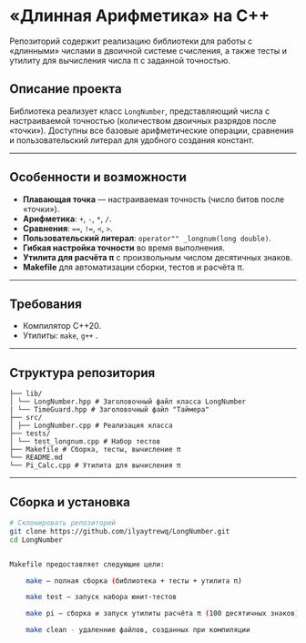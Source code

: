 # «Длинная Арифметика» на C++

Репозиторий содержит реализацию библиотеки для работы с «длинными» числами в двоичной системе счисления, а также тесты и утилиту для вычисления числа π с заданной точностью.


## Описание проекта

Библиотека реализует класс `LongNumber`, представляющий числа с настраиваемой точностью (количеством двоичных разрядов после «точки»). Доступны все базовые арифметические операции, сравнения и пользовательский литерал для удобного создания констант.

---

## Особенности и возможности

- **Плавающая точка** — настраиваемая точность (число битов после «точки»).
- **Арифметика**: `+`, `-`, `*`, `/`.
- **Сравнения**: `==`, `!=`, `<`, `>`.
- **Пользовательский литерал**: `operator"" _longnum(long double)`.
- **Гибкая настройка точности** во время выполнения.
- **Утилита для расчёта π** с произвольным числом десятичных знаков.
- **Makefile** для автоматизации сборки, тестов и расчёта π.

---

## Требования

- Компилятор C++20.
- Утилиты: `make`, `g++` .

---

## Структура репозитория
```
├── lib/
│ └── LongNumber.hpp # Заголовочный файл класса LongNumber
| └── TimeGuard.hpp # Заголовочный файл "Таймера"
├── src/
│ ├── LongNumber.cpp # Реализация класса
├── tests/
│ └── test_longnum.cpp # Набор тестов
├── Makefile # Сборка, тесты, вычисление π
└── README.md
└── Pi_Calc.cpp # Утилита для вычисления π 
```

---

## Сборка и установка

```bash
# Склонировать репозиторий
git clone https://github.com/ilyaytrewq/LongNumber.git
cd LongNumber


Makefile предоставляет следующие цели:

    make — полная сборка (библиотека + тесты + утилита π)

    make test — запуск набора юнит-тестов

    make pi — сборка и запуск утилиты расчёта π (100 десятичных знаков)

    make clean - удаленние файлов, созданных при компиляции

